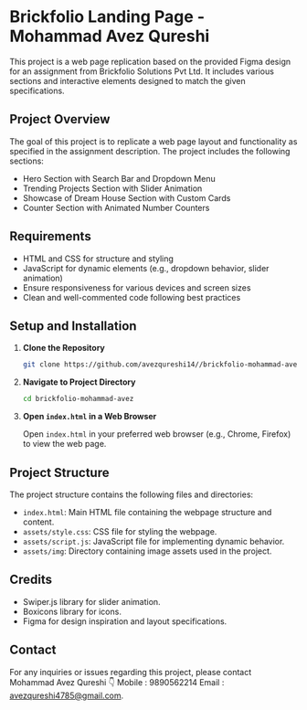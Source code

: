 # Brickfolio Landing Page - Mohammad Avez Qureshi 

This project is a web page replication based on the provided Figma design for an assignment from Brickfolio Solutions Pvt Ltd. It includes various sections and interactive elements designed to match the given specifications.

## Project Overview

The goal of this project is to replicate a web page layout and functionality as specified in the assignment description. The project includes the following sections:

- Hero Section with Search Bar and Dropdown Menu
- Trending Projects Section with Slider Animation
- Showcase of Dream House Section with Custom Cards
- Counter Section with Animated Number Counters

## Requirements

- HTML and CSS for structure and styling
- JavaScript for dynamic elements (e.g., dropdown behavior, slider animation)
- Ensure responsiveness for various devices and screen sizes
- Clean and well-commented code following best practices

## Setup and Installation

1. **Clone the Repository**

   ```bash
   git clone https://github.com/avezqureshi14//brickfolio-mohammad-avez.git
   ```

2. **Navigate to Project Directory**

   ```bash
   cd brickfolio-mohammad-avez
   ```

3. **Open `index.html` in a Web Browser**

   Open `index.html` in your preferred web browser (e.g., Chrome, Firefox) to view the web page.

## Project Structure

The project structure contains the following files and directories:

- `index.html`: Main HTML file containing the webpage structure and content.
- `assets/style.css`: CSS file for styling the webpage.
- `assets/script.js`: JavaScript file for implementing dynamic behavior.
- `assets/img`: Directory containing image assets used in the project.

## Credits

- Swiper.js library for slider animation.
- Boxicons library for icons.
- Figma for design inspiration and layout specifications.

## Contact

For any inquiries or issues regarding this project, please contact Mohammad Avez Qureshi 👇 
Mobile : 9890562214 
Email : avezqureshi4785@gmail.com.
